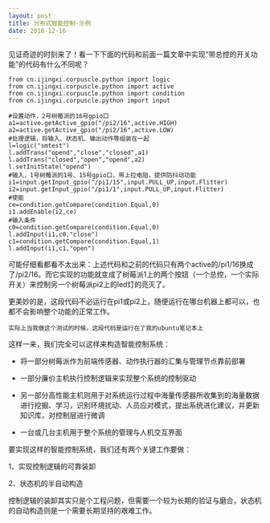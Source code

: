 ```yaml
---
layout: post
title: 分布式智能控制-示例
date: 2016-12-16
---
```

见证奇迹的时刻来了！看一下下面的代码和前面一篇文章中实现“带总控的开关功能”的代码有什么不同呢？

    from cn.ijingxi.corpuscle.python import logic
    from cn.ijingxi.corpuscle.python import active
    from cn.ijingxi.corpuscle.python import condition
    from cn.ijingxi.corpuscle.python import input

    #设置动作，2号树莓派的16号gpio口
    a1=active.getActive_gpio("/pi2/16",active.HIGH)
    a2=active.getActive_gpio("/pi2/16",active.LOW)
    #处理逻辑，将输入、状态机、输出动作等组装在一起
    l=logic("smtest")
    l.addTrans("opend","close","closed",a1)
    l.addTrans("closed","open","opend",a2)
    l.setInitState("opend")
    #输入，1号树莓派的1号、15号gpio口，带上拉电阻，提供防抖动功能
    i1=input.getInput_gpio("/pi1/15",input.PULL_UP,input.Flitter)
    i2=input.getInput_gpio("/pi1/1",input.PULL_UP,input.Flitter)
    #使能
    ce=condition.getCompare(condition.Equal,0)
    i1.addEnable(i2,ce)
    #输入条件
    c0=condition.getCompare(condition.Equal,0)
    l.addInput(i1,c0,"close")
    c1=condition.getCompare(condition.Equal,1)
    l.addInput(i1,c1,"open")

可能仔细看都看不太出来：上述代码和之前的代码只有两个active的/pi1/16换成了/pi2/16。而它实现的功能就变成了树莓派1上的两个按钮（一个总控，一个实际开关）来控制另一个树莓派pi2上的led灯的亮灭了。

更美妙的是，这段代码不必运行在pi1或pi2上，随便运行在哪台机器上都可以，也都不会影响整个功能的正常工作。

`实际上当我做这个测试的时候，这段代码是运行在了我的ubuntu笔记本上`

这样一来，我们完全可以这样来构造智能控制系统：

- 将一部分树莓派作为前端传感器、动作执行器的汇集与管理节点靠前部署

- 一部分廉价主机执行控制逻辑来实现整个系统的控制驱动

- 另一部分高性能主机则用于对系统运行过程中海量传感器所收集到的海量数据进行挖掘、学习，识别环境扰动、人员应对模式，提出系统进化建议，并更新知识库，对控制层进行微调

- 一台或几台主机用于整个系统的管理与人机交互界面

要实现这样的智能控制系统，我们还有两个关键工作要做：

1、实现控制逻辑的可靠装卸

2、状态机的半自动构造

控制逻辑的装卸其实只是个工程问题，但需要一个较为长期的验证与磨合，状态机的自动构造则是一个需要长期坚持的艰难工作。


